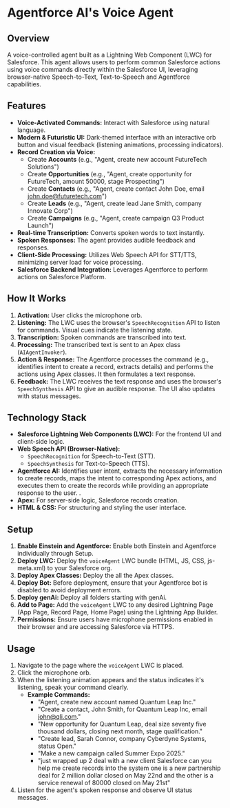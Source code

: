 # Agentforce AI's Voice Agent

## Overview

A voice-controlled agent built as a Lightning Web Component (LWC) for Salesforce. This agent allows users to perform common Salesforce actions using voice commands directly within the Salesforce UI, leveraging browser-native Speech-to-Text, Text-to-Speech and Agentforce capabilities.

## Features

* **Voice-Activated Commands:** Interact with Salesforce using natural language.
* **Modern & Futuristic UI:** Dark-themed interface with an interactive orb button and visual feedback (listening animations, processing indicators).
* **Record Creation via Voice:**
    * Create **Accounts** (e.g., "Agent, create new account FutureTech Solutions")
    * Create **Opportunities** (e.g., "Agent, create opportunity for FutureTech, amount 50000, stage Prospecting")
    * Create **Contacts** (e.g., "Agent, create contact John Doe, email john.doe@futuretech.com")
    * Create **Leads** (e.g., "Agent, create lead Jane Smith, company Innovate Corp")
    * Create **Campaigns** (e.g., "Agent, create campaign Q3 Product Launch")
* **Real-time Transcription:** Converts spoken words to text instantly.
* **Spoken Responses:** The agent provides audible feedback and responses.
* **Client-Side Processing:** Utilizes Web Speech API for STT/TTS, minimizing server load for voice processing.
* **Salesforce Backend Integration:** Leverages Agentforce to perform actions on Salesforce Platform.

## How It Works

1.  **Activation:** User clicks the microphone orb.
2.  **Listening:** The LWC uses the browser's `SpeechRecognition` API to listen for commands. Visual cues indicate the listening state.
3.  **Transcription:** Spoken commands are transcribed into text.
4.  **Processing:** The transcribed text is sent to an Apex class (`AIAgentInvoker`).
5.  **Action & Response:** The Agentforce processes the command (e.g., identifies intent to create a record, extracts details) and performs the actions using Apex classes. It then formulates a text response.
6.  **Feedback:** The LWC receives the text response and uses the browser's `SpeechSynthesis` API to give an audible response. The UI also updates with status messages.

## Technology Stack

* **Salesforce Lightning Web Components (LWC):** For the frontend UI and client-side logic.
* **Web Speech API (Browser-Native):**
    * `SpeechRecognition` for Speech-to-Text (STT).
    * `SpeechSynthesis` for Text-to-Speech (TTS).
* **Agentforce AI:** Identifies user intent, extracts the necessary information to create records, maps the intent to corresponding Apex actions, and executes them to create the records while providing an appropriate response to the user. .
* **Apex:** For server-side logic, Salesforce records creation.
* **HTML & CSS:** For structuring and styling the user interface.

## Setup

1.  **Enable Einstein and Agentforce:** Enable both Einstein and Agentforce individually through Setup.
2.  **Deploy LWC:** Deploy the `voiceAgent` LWC bundle (HTML, JS, CSS, js-meta.xml) to your Salesforce org.
3.  **Deploy Apex Classes:** Deploy the all the Apex classes.
4.  **Deploy Bot:** Before deployment, ensure that your Agentforce bot is disabled to avoid deployment errors.
5.  **Deploy genAi:** Deploy all folders starting with genAi.
6.  **Add to Page:** Add the `voiceAgent` LWC to any desired Lightning Page (App Page, Record Page, Home Page) using the Lightning App Builder.
7.  **Permissions:** Ensure users have microphone permissions enabled in their browser and are accessing Salesforce via HTTPS.

## Usage

1.  Navigate to the page where the `voiceAgent` LWC is placed.
2.  Click the microphone orb.
3.  When the listening animation appears and the status indicates it's listening, speak your command clearly.
    * **Example Commands:**
        * "Agent, create new account named Quantum Leap Inc."
        * "Create a contact, John Smith, for Quantum Leap Inc, email john@qli.com."
        * "New opportunity for Quantum Leap, deal size seventy five thousand dollars, closing next month, stage qualification."
        * "Create lead, Sarah Connor, company Cyberdyne Systems, status Open."
        * "Make a new campaign called Summer Expo 2025."
        * "just wrapped up 2 deal with a new client Salesforce can you help me create records into the system one is a new partnership deal for 2 million dollar closed on May 22nd and the other is a service renewal of 80000 closed on May 21st"
4.  Listen for the agent's spoken response and observe UI status messages.
